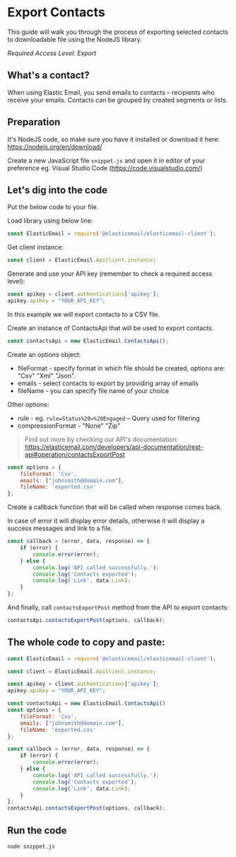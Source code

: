 # Export Contacts

This guide will walk you through the process of exporting selected contacts to downloadable file using the NodeJS library. 

*Required Access Level: Export*

## What's a contact?
When using Elastic Email, you send emails to contacts – recipients who receive your emails. Contacts can be grouped by created segments or lists.

## Preparation
It's NodeJS code, so make sure you have it installed or download it here: https://nodejs.org/en/download/

Create a new JavaScript file `snippet.js` and open it in editor of your preference eg. Visual Studio Code (https://code.visualstudio.com/)

## Let's dig into the code

Put the below code to your file.

Load library using below line:

```javascript
const ElasticEmail = require('@elasticemail/elasticemail-client');
```

Get client instance:

```javascript
const client = ElasticEmail.ApiClient.instance;
```

Generate and use your API key (remember to check a required access level): 

```javascript
const apikey = client.authentications['apikey'];
apikey.apiKey = "YOUR_API_KEY";
```

In this example we will export contacts to a CSV file.

Create an instance of ContactsApi that will be used to export contacts.

```javascript
const contactsApi = new ElasticEmail.ContactsApi();
```

Create an options object:
- fileFormat - specify format in which file should be created, options are: "Csv" "Xml" "Json".
- emails - select contacts to export by providing array of emails
- fileName - you can specify file name of your choice

Other options:
- rule - eg. `rule=Status%20=%20Engaged` – Query used for filtering
- compressionFormat - "None" "Zip"

> Find out more by checking our API's documentation: https://elasticemail.com/developers/api-documentation/rest-api#operation/contactsExportPost

```javascript
const options = {
    fileFormat: 'Csv',
    emails: ["johnsmith@domain.com"],
    fileName: 'exported.csv'
};
```

Create a callback function that will be called when response comes back.

In case of error it will display error details, otherwise it will display a success messages and link to a file.

```javascript
const callback = (error, data, response) => {
    if (error) {
        console.error(error);
    } else {
        console.log('API called successfully.');
        console.log('Contacts exported');
        console.log('Link', data.Link);
    }
};
```

And finally, call `contactsExportPost` method from the API to export contacts: 

```javascript
contactsApi.contactsExportPost(options, callback);
```


## The whole code to copy and paste:

```javascript
const ElasticEmail = require('@elasticemail/elasticemail-client');

const client = ElasticEmail.ApiClient.instance;

const apikey = client.authentications['apikey'];
apikey.apiKey = "YOUR_API_KEY";

const contactsApi = new ElasticEmail.ContactsApi()
const options = {
    fileFormat: 'Csv',
    emails: ["johnsmith@domain.com"],
    fileName: 'exported.csv'
};

const callback = (error, data, response) => {
    if (error) {
        console.error(error);
    } else {
        console.log('API called successfully.');
        console.log('Contacts exported');
        console.log('Link', data.Link);
    }
};
contactsApi.contactsExportPost(options, callback);
```

## Run the code
```
node snippet.js
```
